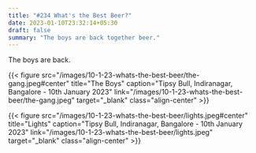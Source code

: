```yaml
---
title: "#234 What's the Best Beer?"
date: 2023-01-10T23:32:14+05:30
draft: false
summary: "The boys are back together beer."
---
```


The boys are back.

{{< figure src="/images/10-1-23-whats-the-best-beer/the-gang.jpeg#center" title="The Boys" caption="Tipsy Bull, Indiranagar, Bangalore - 10th January 2023" link="/images/10-1-23-whats-the-best-beer/the-gang.jpeg" target="_blank" class="align-center" >}}

{{< figure src="/images/10-1-23-whats-the-best-beer/lights.jpeg#center" title="Lights" caption="Tipsy Bull, Indiranagar, Bangalore - 10th January 2023" link="/images/10-1-23-whats-the-best-beer/lights.jpeg" target="_blank" class="align-center" >}}
